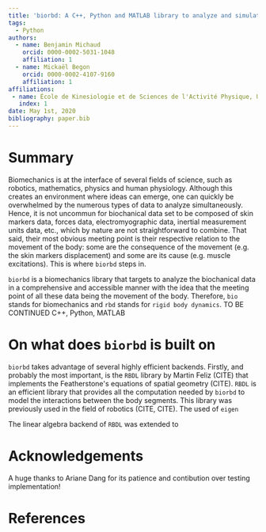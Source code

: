 ```yaml
---
title: 'biorbd: A C++, Python and MATLAB library to analyze and simulate the human body'
tags:
  - Python
authors:
  - name: Benjamin Michaud
    orcid: 0000-0002-5031-1048
    affiliation: 1
  - name: Mickaël Begon
    orcid: 0000-0002-4107-9160
    affiliation: 1
affiliations:
 - name: École de Kinesiologie et de Sciences de l'Activité Physique, Université de Montréal
   index: 1
date: May 1st, 2020
bibliography: paper.bib
---
```


# Summary
Biomechanics is at the interface of several fields of science, such as robotics, mathematics, physics and human physiology.
Although this creates an environment where ideas can emerge, one can quickly be overwhelmed by the numerous types of data to analyze simultaneously. 
Hence, it is not uncommun for biochanical data set to be composed of skin markers data, forces data, electromyographic data, inertial measurement units data, etc., which by nature are not straightforward to combine.
That said, their most obvious meeting point is their respective relation to the movement of the body: some are the consequence of the movement (e.g. the skin markers displacement) and some are its cause (e.g. muscle excitations).
This is where `biorbd` steps in. 

`biorbd` is a biomechanics library that targets to analyze the biochanical data in a comprehensive and accessible manner with the idea that the meeting point of all these data being the movement of the body.
Therefore, `bio` stands for biomechanics and `rbd` stands for `rigid body dynamics`. 
TO BE CONTINUED
C++, Python, MATLAB

# On what does `biorbd` is built on
`biorbd` takes advantage of several highly efficient backends. 
Firstly, and probably the most important, is the `RBDL` library by Martin Feliz (CITE) that implements the Featherstone's equations of spatial geometry (CITE). 
`RBDL` is an efficient library that provides all the computation needed by `biorbd` to model the interactions between the body segments. 
This library was previously used in the field of robotics (CITE, CITE).
The used of `eigen` 

The linear algebra backend of `RBDL` was extended to 


# Acknowledgements
A huge thanks to Ariane Dang for its patience and contibution over testing implementation!

# References
